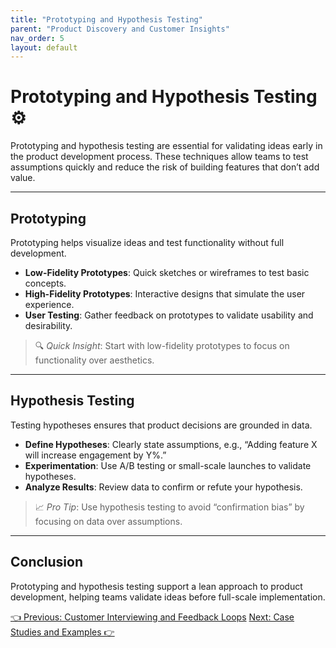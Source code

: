 ```yaml
---
title: "Prototyping and Hypothesis Testing"
parent: "Product Discovery and Customer Insights"
nav_order: 5
layout: default
---
```


# Prototyping and Hypothesis Testing ⚙️

Prototyping and hypothesis testing are essential for validating ideas early in the product development process. These techniques allow teams to test assumptions quickly and reduce the risk of building features that don’t add value.

---

## Prototyping

Prototyping helps visualize ideas and test functionality without full development.

- **Low-Fidelity Prototypes**: Quick sketches or wireframes to test basic concepts.
- **High-Fidelity Prototypes**: Interactive designs that simulate the user experience.
- **User Testing**: Gather feedback on prototypes to validate usability and desirability.

> 🔍 *Quick Insight*: Start with low-fidelity prototypes to focus on functionality over aesthetics.

---

## Hypothesis Testing

Testing hypotheses ensures that product decisions are grounded in data.

- **Define Hypotheses**: Clearly state assumptions, e.g., “Adding feature X will increase engagement by Y%.”
- **Experimentation**: Use A/B testing or small-scale launches to validate hypotheses.
- **Analyze Results**: Review data to confirm or refute your hypothesis.

> 📈 *Pro Tip*: Use hypothesis testing to avoid “confirmation bias” by focusing on data over assumptions.

---

## Conclusion

Prototyping and hypothesis testing support a lean approach to product development, helping teams validate ideas before full-scale implementation.

<div class="nav-buttons">
    <a href="/docs/2-product-discovery-and-customer-insights/customer-interviewing-and-feedback-loops/" class="btn btn-secondary">👈 Previous: Customer Interviewing and Feedback Loops</a>
    <a href="/docs/2-product-discovery-and-customer-insights/case-studies-and-examples/" class="btn btn-primary">Next: Case Studies and Examples 👉</a>
</div>
